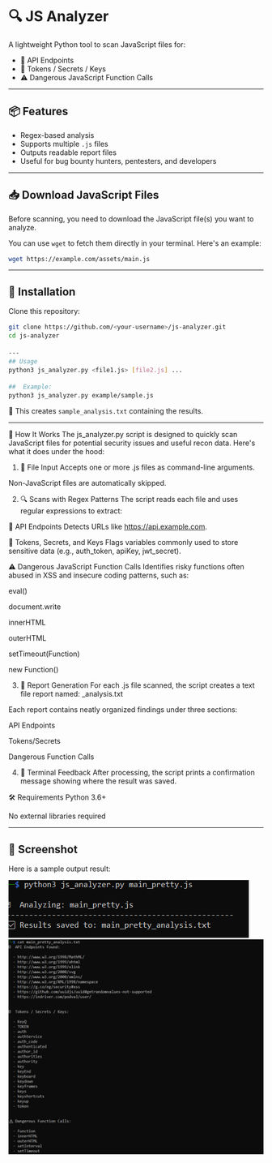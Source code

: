 # 🔍 JS Analyzer

A lightweight Python tool to scan JavaScript files for:

- 🔗 API Endpoints  
- 🔐 Tokens / Secrets / Keys  
- ⚠️ Dangerous JavaScript Function Calls

---

## 📦 Features

- Regex-based analysis  
- Supports multiple `.js` files  
- Outputs readable report files  
- Useful for bug bounty hunters, pentesters, and developers

---

## 📥 Download JavaScript Files

Before scanning, you need to download the JavaScript file(s) you want to analyze.

You can use `wget` to fetch them directly in your terminal. Here's an example:

```bash
wget https://example.com/assets/main.js
```
---
## 🚀 Installation

Clone this repository:

```bash
git clone https://github.com/<your-username>/js-analyzer.git
cd js-analyzer

---
## Usage
python3 js_analyzer.py <file1.js> [file2.js] ...

##  Example:
python3 js_analyzer.py example/sample.js
```
📁 This creates ```sample_analysis.txt``` containing the results.

---

🧠 How It Works
The js_analyzer.py script is designed to quickly scan JavaScript files for potential security issues and useful recon data. Here's what it does under the hood:

1. 📂 File Input
Accepts one or more .js files as command-line arguments.

Non-JavaScript files are automatically skipped.

2. 🔍 Scans with Regex Patterns
The script reads each file and uses regular expressions to extract:

🔗 API Endpoints
Detects URLs like https://api.example.com.

🔐 Tokens, Secrets, and Keys
Flags variables commonly used to store sensitive data (e.g., auth_token, apiKey, jwt_secret).

⚠️ Dangerous JavaScript Function Calls
Identifies risky functions often abused in XSS and insecure coding patterns, such as:

eval()

document.write

innerHTML

outerHTML

setTimeout(Function)

new Function()

3. 📄 Report Generation
For each .js file scanned, the script creates a text file report named:
<filename>_analysis.txt

Each report contains neatly organized findings under three sections:

API Endpoints

Tokens/Secrets

Dangerous Function Calls

4. 📢 Terminal Feedback
After processing, the script prints a confirmation message showing where the result was saved.

🛠️ Requirements
Python 3.6+

No external libraries required

---

## 📸 Screenshot

Here is a sample output result:

![JS Analyzer Sample Output](img/Screenshot1.png)
![JS Analyzer Sample Output](img/Screenshot2.png)
>

